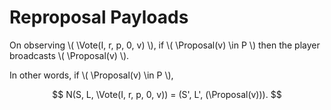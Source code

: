 $$
\newcommand \Vote {\mathrm{Vote}}
\newcommand \Proposal {\mathrm{Proposal}}
$$

# Reproposal Payloads

On observing \\( \Vote(I, r, p, 0, v) \\), if \\( \Proposal(v) \in P \\) then the
player broadcasts \\( \Proposal(v) \\).

In other words, if \\( \Proposal(v) \in P \\),

$$
N(S, L, \Vote(I, r, p, 0, v)) = (S', L', (\Proposal(v))).
$$